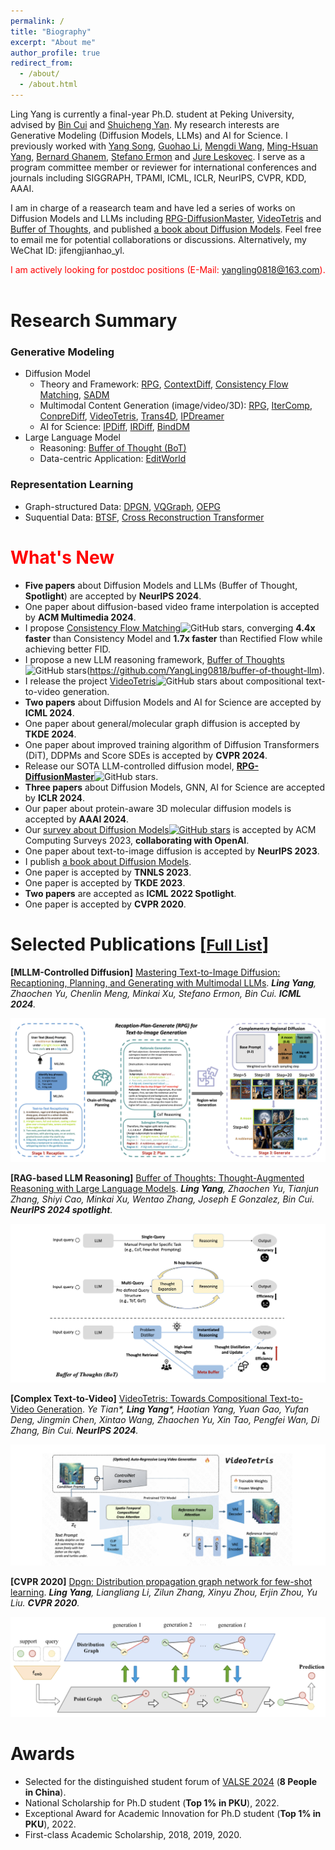 ```yaml
---
permalink: /
title: "Biography"
excerpt: "About me"
author_profile: true
redirect_from: 
  - /about/
  - /about.html
---
```


Ling Yang is currently a final-year Ph.D. student at Peking University, advised by [Bin Cui](https://cuibinpku.github.io/) and [Shuicheng Yan](https://scholar.google.com.hk/citations?user=DNuiPHwAAAAJ&hl=zh-CN). My research interests are Generative Modeling (Diffusion Models, LLMs) and AI for Science. I previously worked with [Yang Song](https://yang-song.net/), [Guohao Li](https://scholar.google.com/citations?user=J9K-D0sAAAAJ&hl=en), [Mengdi Wang](https://scholar.google.com/citations?user=33yNvIgAAAAJ&hl=en), [Ming-Hsuan Yang](https://scholar.google.com/citations?user=p9-ohHsAAAAJ&hl=zh-CN), [Bernard Ghanem](https://scholar.google.com/citations?user=rVsGTeEAAAAJ&hl=zh-CN), [Stefano Ermon](https://scholar.google.com/citations?user=ogXTOZ4AAAAJ&hl=en) and [Jure Leskovec](https://scholar.google.com/citations?user=Q_kKkIUAAAAJ&hl=zh-CN). I serve as a program committee member or reviewer for international conferences and journals including SIGGRAPH, TPAMI, ICML, ICLR, NeurIPS, CVPR, KDD, AAAI. 

I am in charge of a reasearch team and have led a series of works on Diffusion Models and LLMs including [RPG-DiffusionMaster](https://arxiv.org/abs/2401.11708), [VideoTetris](https://arxiv.org/abs/2406.04277) and [Buffer of Thoughts](https://arxiv.org/abs/2406.04271), and published [a book about Diffusion Models](https://item.m.jd.com/product/14075554.html). Feel free to email me for potential collaborations or discussions. Alternatively, my WeChat ID: jifengjianhao_yl.

<font color=red> I am actively looking for postdoc positions (E-Mail: yangling0818@163.com). </font>  
<br>

# Research Summary

### Generative Modeling
* Diffusion Model
  * Theory and Framework: [RPG](https://openreview.net/forum?id=DgLFkAPwuZ), [ContextDiff](https://openreview.net/forum?id=nFMS6wF2xq), [Consistency Flow Matching](https://arxiv.org/abs/2407.02398), [SADM](https://openaccess.thecvf.com/content/CVPR2024/html/Yang_Structure-Guided_Adversarial_Training_of_Diffusion_Models_CVPR_2024_paper.html)
  * Multimodal Content Generation (image/video/3D): [RPG](https://openreview.net/forum?id=DgLFkAPwuZ), [IterComp](https://arxiv.org/abs/2410.07171), [ConpreDiff](https://openreview.net/forum?id=wRhLd65bDt), [VideoTetris](https://arxiv.org/abs/2406.04277), [Trans4D](https://arxiv.org/abs/2410.07155), [IPDreamer](https://arxiv.org/abs/2310.05375)
  * AI for Science: [IPDiff](https://openreview.net/forum?id=qH9nrMNTIW), [IRDiff](https://openreview.net/forum?id=eejhD9FCP3), [BindDM](https://ojs.aaai.org/index.php/AAAI/article/view/29162)
* Large Language Model
  * Reasoning: [Buffer of Thought (BoT)](https://arxiv.org/abs/2406.04271)
  * Data-centric Application: [EditWorld](https://arxiv.org/abs/2405.14785)
### Representation Learning
* Graph-structured Data: [DPGN](https://openaccess.thecvf.com/content_CVPR_2020/html/Yang_DPGN_Distribution_Propagation_Graph_Network_for_Few-Shot_Learning_CVPR_2020_paper.html), [VQGraph](https://openreview.net/forum?id=h6Tz85BqRI), [OEPG](https://proceedings.mlr.press/v162/yang22d.html)
* Suquential Data: [BTSF](https://proceedings.mlr.press/v162/yang22e.html), [Cross Reconstruction Transformer](https://ieeexplore.ieee.org/document/10190201)



# <font color=red> What's New </font>
* **Five papers** about Diffusion Models and LLMs (Buffer of Thought, **Spotlight**) are accepted by **NeurIPS 2024**.
* One paper about diffusion-based video frame interpolation is accepted by **ACM Multimedia 2024**.
* I propose [Consistency Flow Matching](https://arxiv.org/abs/2407.02398)![GitHub stars](https://img.shields.io/github/stars/YangLing0818/consistency_flow_matching), converging **4.4x faster** than Consistency Model and **1.7x faster** than Rectified Flow while achieving better FID.
* I propose a new LLM reasoning framework, [Buffer of Thoughts](https://arxiv.org/abs/2406.04271)![GitHub stars](https://img.shields.io/github/stars/YangLing0818/buffer-of-thought-llm)(https://github.com/YangLing0818/buffer-of-thought-llm).
* I release the project [VideoTetris](https://arxiv.org/abs/2406.04277)![GitHub stars](https://img.shields.io/github/stars/YangLing0818/VideoTetris) about compositional text-to-video generation.
* **Two papers** about Diffusion Models and AI for Science are accepted by **ICML 2024**.
* One paper about general/molecular graph diffusion is accepted by **TKDE 2024**.
* One paper about improved training algorithm of Diffusion Transformers (DiT), DDPMs and Score SDEs is accepted by **CVPR 2024**.
* Release our SOTA LLM-controlled diffusion model, [**RPG-DiffusionMaster**](https://openreview.net/forum?id=DgLFkAPwuZ)![GitHub stars](https://img.shields.io/github/stars/YangLing0818/RPG-DiffusionMaster).
* **Three papers** about Diffusion Models, GNN, AI for Science are accepted by **ICLR 2024**.
* Our paper about protein-aware 3D molecular diffusion models is accepted by **AAAI 2024**.
* Our [survey about Diffusion Models](https://arxiv.org/abs/2209.00796)[![GitHub stars](https://img.shields.io/github/stars/YangLing0818/Diffusion-Models-Papers-Survey-Taxonomy)](https://github.com/YangLing0818/Diffusion-Models-Papers-Survey-Taxonomy) is accepted by ACM Computing Surveys 2023, **collaborating with OpenAI**.
* One paper about text-to-image diffusion is accepted by **NeurIPS 2023**.
* I publish [a book about Diffusion Models](https://item.m.jd.com/product/14075554.html).
* One paper is accepted by **TNNLS 2023**.
* One paper is accepted by **TKDE 2023**.
* **Two papers** are accepted as **ICML 2022 Spotlight**.
* One paper is accepted by **CVPR 2020**.

# Selected Publications [[<font size="5">Full List</font>](https://scholar.google.com.pk/citations?user=sIKujqAAAAAJ&hl=en)]

**[MLLM-Controlled Diffusion]** [Mastering Text-to-Image Diffusion: Recaptioning, Planning, and Generating with Multimodal LLMs](https://openreview.net/forum?id=DgLFkAPwuZ). ***Ling Yang**, Zhaochen Yu, Chenlin Meng, Minkai Xu, Stefano Ermon, Bin Cui. **ICML 2024**.*

![alt text](image.png)

**[RAG-based LLM Reasoning]** [Buffer of Thoughts: Thought-Augmented Reasoning with Large Language Models](https://arxiv.org/abs/2406.04271). ***Ling Yang**, Zhaochen Yu, Tianjun Zhang, Shiyi Cao, Minkai Xu, Wentao Zhang, Joseph E Gonzalez, Bin Cui. **NeurIPS 2024 spotlight**.*

![alt text](image-5.png)

<!-- **[Efficient Generative Modeling]** [Consistency Flow Matching: Defining Straight Flows with Velocity Consistency](https://arxiv.org/abs/2407.02398)

*Author List*: **Ling Yang**, Zixiang Zhang, Zhilong Zhang, Xingchao Liu, Minkai Xu, Wentao Zhang, Chenlin Meng, Stefano Ermon, Bin Cui -->

**[Complex Text-to-Video]** [VideoTetris: Towards Compositional Text-to-Video Generation](https://arxiv.org/abs/2406.04277). *Ye Tian\*, **Ling Yang**\*, Haotian Yang, Yuan Gao, Yufan Deng, Jingmin Chen, Xintao Wang, Zhaochen Yu, Xin Tao, Pengfei Wan, Di Zhang, Bin Cui. **NeurIPS 2024**.*

![alt text](image-6.png)

<!-- **[First Diffusion Survey with OpenAI]** [Diffusion Models: A Comprehensive Survey of Methods and Applications](https://arxiv.org/abs/2209.00796)

*Author List*: **Ling Yang**, Zhilong Zhang, Yang Song, Shenda Hong, Runsheng Xu, Yue Zhao, Yingxia Shao, Wentao Zhang, Bin Cui, Ming-Hsuan Yang



**[ICLR 2024]** [Protein-Ligand Interaction Prior for Binding-aware 3D Molecule Diffusion Models](https://openreview.net/forum?id=qH9nrMNTIW)

*Author List*: Zhilin Huang\*, **Ling Yang**\*, Xiangxin Zhou, Zhilong Zhang, Wentao Zhang, Xiawu Zheng, Jie Chen, Yu Wang, Bin Cui, Wenming Yang

**[ICML 2024]** [Interaction-based Retrieval-augmented Diffusion Models for Protein-specific 3D Molecule Generation](https://openreview.net/forum?id=eejhD9FCP3)

*Author List*: Zhilin Huang\*, **Ling Yang**\*, Xiangxin Zhou, Chujun Qin, Yijie Yu, Xiawu Zheng, Zikun Zhou, Wentao Zhang, Yu Wang, Wenming Yang -->

<!-- **[ICLR 2024]** [VQGraph: Rethinking Graph Representation Space for Bridging GNNs and MLPs](https://openreview.net/forum?id=h6Tz85BqRI)

*Author List*: **Ling Yang**, Ye Tian, Minkai Xu, Zhongyi Liu, Shenda Hong, Wei Qu, Wentao Zhang, Bin Cui, Muhan Zhang, Jure Leskovec -->

**[CVPR 2020]** [Dpgn: Distribution propagation graph network for few-shot learning](http://openaccess.thecvf.com/content_CVPR_2020/html/Yang_DPGN_Distribution_Propagation_Graph_Network_for_Few-Shot_Learning_CVPR_2020_paper.html). ***Ling Yang**, Liangliang Li, Zilun Zhang, Xinyu Zhou, Erjin Zhou, Yu Liu. **CVPR 2020**.* 

![alt text](image-3.png)


# Awards
* Selected for the distinguished student forum of [VALSE 2024](https://valser.org/2024/#/program) (**8 People in China**).
* National Scholarship for Ph.D student (**Top 1% in PKU**), 2022.
* Exceptional Award for Academic Innovation for Ph.D student (**Top 1% in PKU**), 2022.
* First-class Academic Scholarship, 2018, 2019, 2020.


 

 

